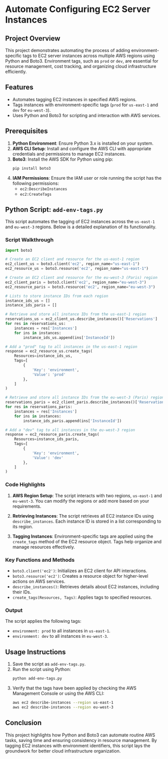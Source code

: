# Automate Configuring EC2 Server Instances

## Project Overview
This project demonstrates automating the process of adding environment-specific tags to EC2 server instances across multiple AWS regions using Python and Boto3. Environment tags, such as `prod` or `dev`, are essential for resource management, cost tracking, and organizing cloud infrastructure efficiently.

## Features
- Automates tagging EC2 instances in specified AWS regions.
- Tags instances with environment-specific tags (`prod` for `us-east-1` and `dev` for `eu-west-3`).
- Uses Python and Boto3 for scripting and interaction with AWS services.

## Prerequisites
1. **Python Environment**: Ensure Python 3.x is installed on your system.
2. **AWS CLI Setup**: Install and configure the AWS CLI with appropriate credentials and permissions to manage EC2 instances.
3. **Boto3**: Install the AWS SDK for Python using pip:
   ```bash
   pip install boto3
   ```
4. **IAM Permissions**: Ensure the IAM user or role running the script has the following permissions:
   - `ec2:DescribeInstances`
   - `ec2:CreateTags`

## Python Script: `add-env-tags.py`
This script automates the tagging of EC2 instances across the `us-east-1` and `eu-west-3` regions. Below is a detailed explanation of its functionality.

### Script Walkthrough
```python
import boto3

# Create an EC2 client and resource for the us-east-1 region
ec2_client_us = boto3.client('ec2', region_name="us-east-1")
ec2_resource_us = boto3.resource('ec2', region_name="us-east-1")

# Create an EC2 client and resource for the eu-west-3 (Paris) region
ec2_client_paris = boto3.client('ec2', region_name="eu-west-3")
ec2_resource_paris = boto3.resource('ec2', region_name="eu-west-3")

# Lists to store instance IDs from each region
instance_ids_us = []
instance_ids_paris = []

# Retrieve and store all instance IDs from the us-east-1 region
reservations_us = ec2_client_us.describe_instances()['Reservations']
for res in reservations_us:
    instances = res['Instances']
    for ins in instances:
        instance_ids_us.append(ins['InstanceId'])

# Add a "prod" tag to all instances in the us-east-1 region
response = ec2_resource_us.create_tags(
    Resources=instance_ids_us,
    Tags=[
        {
            'Key': 'environment',
            'Value': 'prod'
        },
    ]
)

# Retrieve and store all instance IDs from the eu-west-3 (Paris) region
reservations_paris = ec2_client_paris.describe_instances()['Reservations']
for res in reservations_paris:
    instances = res['Instances']
    for ins in instances:
        instance_ids_paris.append(ins['InstanceId'])

# Add a "dev" tag to all instances in the eu-west-3 region
response = ec2_resource_paris.create_tags(
    Resources=instance_ids_paris,
    Tags=[
        {
            'Key': 'environment',
            'Value': 'dev'
        },
    ]
)
```

### Code Highlights
1. **AWS Region Setup**: The script interacts with two regions, `us-east-1` and `eu-west-3`. You can modify the regions or add more based on your requirements.

2. **Retrieving Instances**: The script retrieves all EC2 instance IDs using `describe_instances`. Each instance ID is stored in a list corresponding to its region.

3. **Tagging Instances**: Environment-specific tags are applied using the `create_tags` method of the EC2 resource object. Tags help organize and manage resources effectively.

### Key Functions and Methods
- `boto3.client('ec2')`: Initializes an EC2 client for API interactions.
- `boto3.resource('ec2')`: Creates a resource object for higher-level actions on AWS services.
- `describe_instances()`: Retrieves details about EC2 instances, including their IDs.
- `create_tags(Resources, Tags)`: Applies tags to specified resources.

### Output
The script applies the following tags:
- `environment: prod` to all instances in `us-east-1`.
- `environment: dev` to all instances in `eu-west-3`.

## Usage Instructions
1. Save the script as `add-env-tags.py`.
2. Run the script using Python:
   ```bash
   python add-env-tags.py
   ```
3. Verify that the tags have been applied by checking the AWS Management Console or using the AWS CLI:
   ```bash
   aws ec2 describe-instances --region us-east-1
   aws ec2 describe-instances --region eu-west-3
   ```

## Conclusion
This project highlights how Python and Boto3 can automate routine AWS tasks, saving time and ensuring consistency in resource management. By tagging EC2 instances with environment identifiers, this script lays the groundwork for better cloud infrastructure organization.
